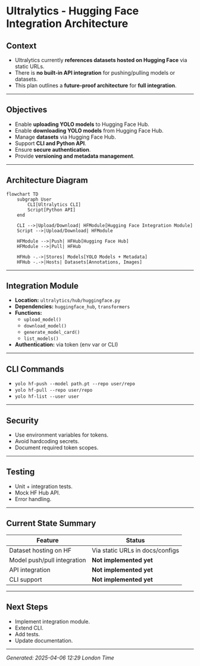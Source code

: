# Ultralytics - Hugging Face Integration Architecture

## Context
- Ultralytics currently **references datasets hosted on Hugging Face** via static URLs.
- There is **no built-in API integration** for pushing/pulling models or datasets.
- This plan outlines a **future-proof architecture** for **full integration**.

---

## Objectives
- Enable **uploading YOLO models** to Hugging Face Hub.
- Enable **downloading YOLO models** from Hugging Face Hub.
- Manage **datasets** via Hugging Face Hub.
- Support **CLI and Python API**.
- Ensure **secure authentication**.
- Provide **versioning and metadata management**.

---

## Architecture Diagram

```mermaid
flowchart TD
    subgraph User
        CLI[Ultralytics CLI]
        Script[Python API]
    end

    CLI -->|Upload/Download| HFModule[Hugging Face Integration Module]
    Script -->|Upload/Download| HFModule

    HFModule -->|Push| HFHub[Hugging Face Hub]
    HFModule -->|Pull| HFHub

    HFHub -.->|Stores| Models[YOLO Models + Metadata]
    HFHub -.->|Hosts| Datasets[Annotations, Images]
```

---

## Integration Module

- **Location:** `ultralytics/hub/huggingface.py`
- **Dependencies:** `huggingface_hub`, `transformers`
- **Functions:**
  - `upload_model()`
  - `download_model()`
  - `generate_model_card()`
  - `list_models()`
- **Authentication:** via token (env var or CLI)

---

## CLI Commands

- `yolo hf-push --model path.pt --repo user/repo`
- `yolo hf-pull --repo user/repo`
- `yolo hf-list --user user`

---

## Security

- Use environment variables for tokens.
- Avoid hardcoding secrets.
- Document required token scopes.

---

## Testing

- Unit + integration tests.
- Mock HF Hub API.
- Error handling.

---

## Current State Summary

| Feature                     | Status                              |
|-----------------------------|-------------------------------------|
| Dataset hosting on HF       | Via static URLs in docs/configs     |
| Model push/pull integration | **Not implemented yet**             |
| API integration             | **Not implemented yet**             |
| CLI support                 | **Not implemented yet**             |

---

## Next Steps

- Implement integration module.
- Extend CLI.
- Add tests.
- Update documentation.

---

*Generated: 2025-04-06 12:29 London Time*